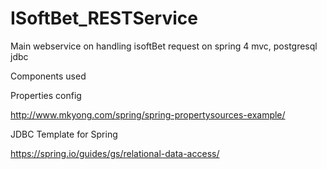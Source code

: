 # ISoftBet_RESTService
Main webservice on handling isoftBet request on spring 4 mvc, postgresql jdbc

Components used

Properties config 

http://www.mkyong.com/spring/spring-propertysources-example/


JDBC Template for Spring

https://spring.io/guides/gs/relational-data-access/
